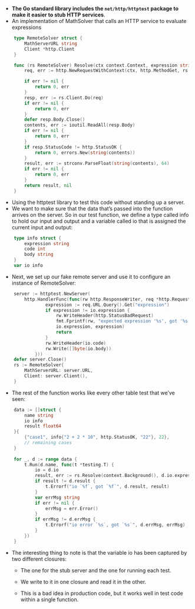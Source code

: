 - **The Go standard library includes the ```net/http/httptest``` package to make it easier to stub HTTP services**.
- An implementation of MathSolver that calls an HTTP service to evaluate expressions

```go
    type RemoteSolver struct {
        MathServerURL string
        Client *http.Client
    }

    func (rs RemoteSolver) Resolve(ctx context.Context, expression string) (float64, error) {
        req, err := http.NewRequestWithContext(ctx, http.MethodGet, rs.MathServerURL+"?expression="+url QueryEscape(expression), nil)

        if err != nil {
            return 0, err
        }
        resp, err := rs.Client.Do(req)
        if err != nil {
            return 0, err
        }
        defer resp.Body.Close()
        contents, err := ioutil.ReadAll(resp.Body)
        if err != nil {
            return 0, err
        }
        if resp.StatusCode != http.StatusOK {
            return 0, errors.New(string(contents))
        }
        result, err := strconv.ParseFloat(string(contents), 64)
        if err != nil {
            return 0, err
        }
        return result, nil
    }
```

- Using the httptest library to test this code without standing up a server.
- We want to make sure that the data that’s passed into the function arrives on the server. So in our test function, we define a type called info to hold our input and output and a variable called io that is assigned the current input and output:

```go
    type info struct {
        expression string
        code int
        body string
    }
    var io info
```
- Next, we set up our fake remote server and use it to configure an instance of RemoteSolver:

```go
    server := httptest.NewServer(
        http.HandlerFunc(func(rw http.ResponseWriter, req *http.Request) {
                expression := req.URL.Query().Get("expression")
                if expression != io.expression {
                    rw.WriteHeader(http.StatusBadRequest)
                    fmt.Fprintf(rw, "expected expression '%s', got '%s'",
                    io.expression, expression)
                    return
                }
                rw.WriteHeader(io.code)
                rw.Write([]byte(io.body))
            }))
    defer server.Close()
    rs := RemoteSolver{
        MathServerURL: server.URL,
        Client: server.Client(),
    }
```
- The rest of the function works like every other table test that we’ve seen:

```go
    data := []struct {
        name string
        io info
        result float64
    }{
        {"case1", info{"2 + 2 * 10", http.StatusOK, "22"}, 22},
        // remaining cases
    }
    
    for _, d := range data {
        t.Run(d.name, func(t *testing.T) {
            io = d.io
            result, err := rs.Resolve(context.Background(), d.io.expression)
            if result != d.result {
                t.Errorf("io `%f`, got `%f`", d.result, result)
            }
            var errMsg string
            if err != nil {
                errMsg = err.Error()
            }
            if errMsg != d.errMsg {
                t.Errorf("io error `%s`, got `%s`", d.errMsg, errMsg)
            }
        })
    }
```


- The interesting thing to note is that the variable io has been captured by two different closures: 
  
  - The one for the stub server and the one for running each test. 
  
  - We write to it in one closure and read it in the other. 
  
  - This is a bad idea in production code, but it works well in test code within a single function.